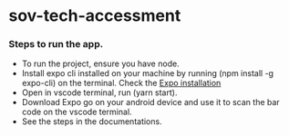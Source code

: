 # sov-tech-accessment

### Steps to run the app.

* To run the project, ensure you have node. 
* Install expo cli installed on your machine by running (npm install -g expo-cli) on the terminal. Check the 
[Expo installation](https://docs.expo.dev/get-started/installation/)
* Open in vscode terminal, run (yarn start). 
* Download Expo go on your android device and use it to scan the bar code on the vscode terminal. 
* See the steps in the documentations.

<!-- mm -->
